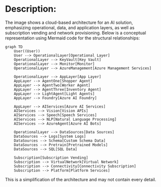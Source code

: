 
# Description:
The image shows a cloud-based architecture for an AI solution, emphasizing operational, data, and application layers, as well as subscription vending and network provisioning. Below is a conceptual representation using Mermaid code for the structural relationships:

```mermaid
graph TD
    User((User))
    User --> OperationalLayer[Operational Layer]
    OperationalLayer --> KeyVault[Key Vault]
    OperationalLayer --> Monitor[Monitor]
    OperationalLayer --> AzureManagement[Azure Management Services]

    OperationalLayer --> AppLayer[App Layer]
    AppLayer --> AgentOne[Shopper Agent]
    AppLayer --> AgentTwo[Worker Agent]
    AppLayer --> AgentThree[Inventory Agent]
    AppLayer --> LightAgent[Light Agents]
    AppLayer --> Foundry[Azure AI Foundry]

    AppLayer --> AIServices[Azure AI Services]
    AIServices --> Vision[Vision APIs]
    AIServices --> Speech[Speech Services]
    AIServices --> NLP[Natural Language Processing]
    AIServices --> AzureAgent[Azure AI Bots]

    OperationalLayer --> DataSources[Data Sources]
    DataSources --> Logs[System Logs]
    DataSources --> Schema[Custom Schema Data]
    DataSources --> Pretrain[Pretrained Models]
    DataSources --> SQL[SQL Data]

    Subscription[Subscription Vending]
    Subscription --> VirtualNetwork[Virtual Network]
    Subscription --> Connectivity[Connectivity Subscription]
    Subscription --> Platform[Platform Services]
```

This is a simplification of the architecture and may not contain every detail.
